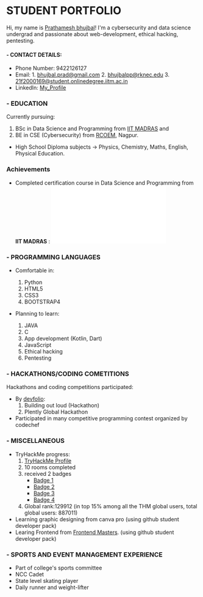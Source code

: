# STUDENT PORTFOLIO

Hi, my name is [Prathamesh bhujbal](https://github.com/Prathameshbhujbal)! I'm
a cybersecurity and data science undergrad
and passionate about web-development, ethical hacking, pentesting.

#### - CONTACT DETAILS:
- Phone Number: 9422126127
- Email: 1. bhujbal.prad@gmail.com
         2. bhujbalpp@rknec.edu
         3. 21f2000169@student.onlinedegree.iitm.ac.in
- LinkedIn: [My_Profile](https://www.linkedin.com/in/prathamesh-bhujbal-416a031b6/)

### - EDUCATION
Currently pursuing:
1. BSc in Data Science and Programming from [IIT MADRAS](https://onlinedegree.iitm.ac.in/) and
2. BE in CSE (Cybersecurity) from [RCOEM](http://www.rknec.edu/), Nagpur.

- High School Diploma subjects -> Physics, Chemistry, Maths, English, Physical Education.

### Achievements
- Completed certification course in Data Science and Programming from **IIT MADRAS** : ![Foundation Certificate](Foundation_cert.pdf)

### - PROGRAMMING LANGUAGES
- Comfortable in:
    1. Python
    2. HTML5
    3. CSS3
    4. BOOTSTRAP4

- Planning to learn:
    1. JAVA
    2. C
    3. App development (Kotlin, Dart)
    4. JavaScript
    5. Ethical hacking
    6. Pentesting

### - HACKATHONS/CODING COMETITIONS
Hackathons and coding competitions participated:
- By [devfolio](https://devfolio.co/):
    1. Building out loud (Hackathon)
    2. Plently Global Hackathon
- Participated in many competitive programming contest organized by codechef

### - MISCELLANEOUS
- TryHackMe progress:
  1. [TryHackMe Profile](https://tryhackme.com/p/bubblingPanda)
  2. 10 rooms completed
  3. received 2 badges
     - [Badge 1](https://tryhackme.com/bubblingPanda/badges/terminaled)
     - [Badge 2](https://tryhackme.com/bubblingPanda/badges/7-day-streak)
     - [Badge 3](https://tryhackme.com/bubblingPanda/badges/30-day-streak)
     - [Badge 4](https://tryhackme.com/bubblingPanda/badges/web-fund)
  4. Global rank:129912 (in top 15% among all the THM global users, total global users: 887011)
- Learning graphic designing from canva pro (using github student developer pack)
- Learing Frontend from [Frontend Masters](https://frontendmasters.com/). (using github student developer pack)

### - SPORTS AND EVENT MANAGEMENT EXPERIENCE
- Part of college's sports committee
- NCC Cadet
- State level skating player
- Daily runner and weight-lifter
